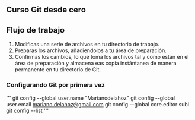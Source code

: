 ## Curso Git desde cero

## Flujo de trabajo 
1. Modificas una serie de archivos en tu directorio de trabajo.
2. Preparas los archivos, añadiendolos a tu área de preparación.
3. Confirmas los cambios, lo que toma los archivos tal y como están en el área de preparación y almacena eas copia instántanea de manera permanente en tu directorio de Git.

### Configurando Git por primera vez
'''
git config --global user.name "Marianodelahoz"
git config --global user.email mariano.delahoz@gmail.com
git config --global core.editor subl
git config --list
'''
